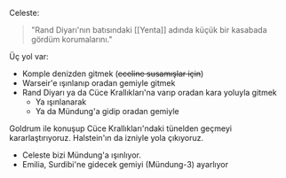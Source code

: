 Celeste:  
> "Rand Diyarı'nın batısındaki [[Yenta]] adında küçük bir kasabada gördüm korumalarını."  
  
Üç yol var:  
- Komple denizden gitmek (~~eceline susamışlar için~~)  
- Warseir'e ışınlanıp oradan gemiyle gitmek  
- Rand Diyarı ya da Cüce Krallıkları'na varıp oradan kara yoluyla gitmek  
	- Ya ışınlanarak  
	- Ya da Mündung'a gidip oradan gemiyle  
  
Goldrum ile konuşup Cüce Krallıkları'ndaki tünelden geçmeyi kararlaştırıyoruz. Halstein'ın da izniyle yola çıkıyoruz.  
- Celeste bizi Mündung'a ışınlıyor.  
- Emilia, Surdibi'ne gidecek gemiyi (Mündung-3) ayarlıyor